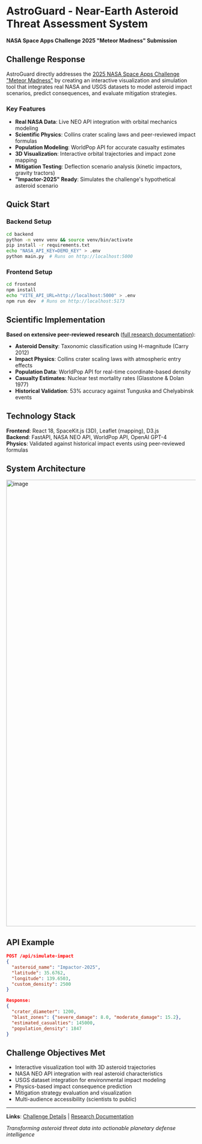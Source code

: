 # AstroGuard - Near-Earth Asteroid Threat Assessment System

**NASA Space Apps Challenge 2025 "Meteor Madness" Submission**

## Challenge Response

AstroGuard directly addresses the [2025 NASA Space Apps Challenge "Meteor Madness"](https://www.spaceappschallenge.org/2025/challenges/meteor-madness/) by creating an interactive visualization and simulation tool that integrates real NASA and USGS datasets to model asteroid impact scenarios, predict consequences, and evaluate mitigation strategies.

### Key Features

- **Real NASA Data**: Live NEO API integration with orbital mechanics modeling
- **Scientific Physics**: Collins crater scaling laws and peer-reviewed impact formulas
- **Population Modeling**: WorldPop API for accurate casualty estimates
- **3D Visualization**: Interactive orbital trajectories and impact zone mapping
- **Mitigation Testing**: Deflection scenario analysis (kinetic impactors, gravity tractors)
- **"Impactor-2025" Ready**: Simulates the challenge's hypothetical asteroid scenario

## Quick Start

### Backend Setup

```bash
cd backend
python -m venv venv && source venv/bin/activate
pip install -r requirements.txt
echo "NASA_API_KEY=DEMO_KEY" > .env
python main.py  # Runs on http://localhost:5000
```

### Frontend Setup

```bash
cd frontend
npm install
echo "VITE_API_URL=http://localhost:5000" > .env
npm run dev  # Runs on http://localhost:5173
```

## Scientific Implementation

**Based on extensive peer-reviewed research** ([full research documentation](https://www.perplexity.ai/page/scientific-replacements-for-na-px4wbRtNRnSsIyAH0YYo7A)):

- **Asteroid Density**: Taxonomic classification using H-magnitude (Carry 2012)
- **Impact Physics**: Collins crater scaling laws with atmospheric entry effects
- **Population Data**: WorldPop API for real-time coordinate-based density
- **Casualty Estimates**: Nuclear test mortality rates (Glasstone & Dolan 1977)
- **Historical Validation**: 53% accuracy against Tunguska and Chelyabinsk events

## Technology Stack

**Frontend**: React 18, SpaceKit.js (3D), Leaflet (mapping), D3.js  
**Backend**: FastAPI, NASA NEO API, WorldPop API, OpenAI GPT-4  
**Physics**: Validated against historical impact events using peer-reviewed formulas

## System Architecture
<img width="4497" height="1188" alt="image" src="https://github.com/user-attachments/assets/cb733e6d-45ec-430b-aab3-9c00a48c638a" />


## API Example

```json
POST /api/simulate-impact
{
  "asteroid_name": "Impactor-2025",
  "latitude": 35.6762,
  "longitude": 139.6503,
  "custom_density": 2500
}

Response:
{
  "crater_diameter": 1200,
  "blast_zones": {"severe_damage": 8.0, "moderate_damage": 15.2},
  "estimated_casualties": 145000,
  "population_density": 1847
}
```

## Challenge Objectives Met

- Interactive visualization tool with 3D asteroid trajectories  
- NASA NEO API integration with real asteroid characteristics  
- USGS dataset integration for environmental impact modeling  
- Physics-based impact consequence prediction  
- Mitigation strategy evaluation and visualization  
- Multi-audience accessibility (scientists to public)

---

**Links**: [Challenge Details](https://www.spaceappschallenge.org/2025/challenges/meteor-madness/) | [Research Documentation](https://www.perplexity.ai/page/scientific-replacements-for-na-px4wbRtNRnSsIyAH0YYo7A)

_Transforming asteroid threat data into actionable planetary defense intelligence_
